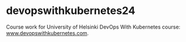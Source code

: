 # devopswithkubernetes24
Course work for University of Helsinki DevOps With Kubernetes course: www.devopswithkubernetes.com.
